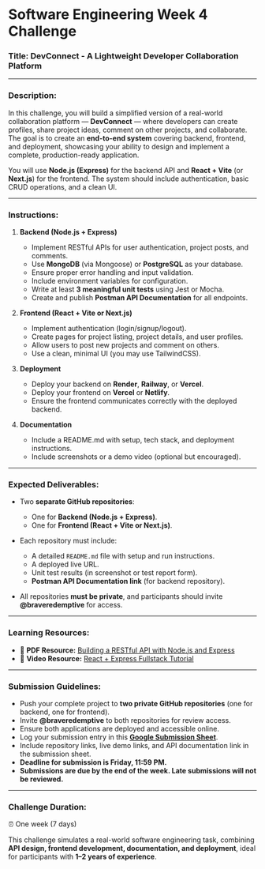 # Software Engineering Week 4 Challenge

### **Title:** DevConnect - A Lightweight Developer Collaboration Platform

---

### **Description:**

In this challenge, you will build a simplified version of a real-world collaboration platform — **DevConnect** — where developers can create profiles, share project ideas, comment on other projects, and collaborate. The goal is to create an **end-to-end system** covering backend, frontend, and deployment, showcasing your ability to design and implement a complete, production-ready application.

You will use **Node.js (Express)** for the backend API and **React + Vite** (or **Next.js**) for the frontend. The system should include authentication, basic CRUD operations, and a clean UI.

---

### **Instructions:**

1. **Backend (Node.js + Express)**

   * Implement RESTful APIs for user authentication, project posts, and comments.
   * Use **MongoDB** (via Mongoose) or **PostgreSQL** as your database.
   * Ensure proper error handling and input validation.
   * Include environment variables for configuration.
   * Write at least **3 meaningful unit tests** using Jest or Mocha.
   * Create and publish **Postman API Documentation** for all endpoints.

2. **Frontend (React + Vite or Next.js)**

   * Implement authentication (login/signup/logout).
   * Create pages for project listing, project details, and user profiles.
   * Allow users to post new projects and comment on others.
   * Use a clean, minimal UI (you may use TailwindCSS).

3. **Deployment**

   * Deploy your backend on **Render**, **Railway**, or **Vercel**.
   * Deploy your frontend on **Vercel** or **Netlify**.
   * Ensure the frontend communicates correctly with the deployed backend.

4. **Documentation**

   * Include a README.md with setup, tech stack, and deployment instructions.
   * Include screenshots or a demo video (optional but encouraged).

---

### **Expected Deliverables:**

* Two **separate GitHub repositories**:

  * One for **Backend (Node.js + Express)**.
  * One for **Frontend (React + Vite or Next.js)**.
* Each repository must include:

  * A detailed `README.md` file with setup and run instructions.
  * A deployed live URL.
  * Unit test results (in screenshot or test report form).
  * **Postman API Documentation link** (for backend repository).
* All repositories **must be private**, and participants should invite **@braveredemptive** for access.

---

### **Learning Resources:**

* 📘 **PDF Resource:** [Building a RESTful API with Node.js and Express](https://www.smashingmagazine.com/2020/04/express-api-backend-project-postgresql/)
* 🎥 **Video Resource:** [React + Express Fullstack Tutorial](https://www.youtube.com/watch?v=Oe421EPjeBE)

---

### **Submission Guidelines:**

* Push your complete project to **two private GitHub repositories** (one for backend, one for frontend).
* Invite **@braveredemptive** to both repositories for review access.
* Ensure both applications are deployed and accessible online.
* Log your submission entry in this **[Google Submission Sheet](https://docs.google.com/spreadsheets/d/131My2Yo2ekHu9KR9v0-NOfFENDiNm8rT0UEXBhUrkbc/edit?usp=drivesdk)**.
* Include repository links, live demo links, and API documentation link in the submission sheet.
* **Deadline for submission is Friday, 11:59 PM.**
* **Submissions are due by the end of the week. Late submissions will not be reviewed.**

---

### **Challenge Duration:**

⏰ One week (7 days)

This challenge simulates a real-world software engineering task, combining **API design, frontend development, documentation, and deployment**, ideal for participants with **1–2 years of experience**.
